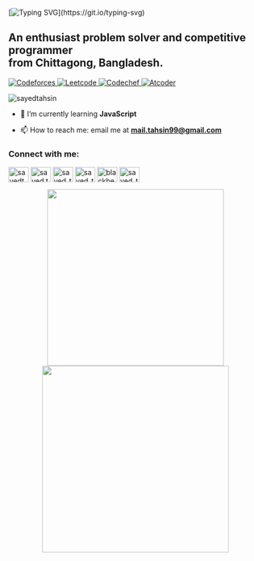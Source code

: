 [![Typing SVG](https://readme-typing-svg.herokuapp.com?font=consolas&color=%234DF79A&height=30&lines=HI+there%2C+I'm+Sayed_Tahsinoor_Rahman!)](https://git.io/typing-svg)
<h2 align="Left">An enthusiast problem solver and competitive programmer <br> from Chittagong, Bangladesh.</h2>

<a href="https://codeforces.com/profile/Blackbeard99">
    <img alt="Codeforces" src="https://raw.githubusercontent.com/Blackbeard99/cf-stats/main/output/max_rating.svg"/>
</a>
<a href="https://leetcode.com/Sayed_Tahsin/">
    <img alt="Leetcode" src="https://cp-logo.vercel.app/leetcode/Sayed_Tahsin"/>
</a>
<a href="https://www.codechef.com/users/sayed_tahsin">
    <img alt="Codechef" src="https://cp-logo.vercel.app/codechef/sayed_tahsin"/>
</a>
<a href="https://atcoder.jp/users/Blackbeard">
    <img alt="Atcoder" src="https://cp-logo.vercel.app/atcoder/Blackbeard"/>
</a>
<p align="left"> <img src="https://komarev.com/ghpvc/?username=sayedtahsin&label=Profile%20views&color=0e75b6&style=plastic" alt="sayedtahsin" /> </p>


- 🌱 I’m currently learning **JavaScript**

- 📫 How to reach me: email me at **mail.tahsin99@gmail.com**


<h3 align="left">Connect with me:</h3>
<p align="left">
<a href="https://linkedin.com/in/sayedtahsin" target="blank"><img align="center" src="https://raw.githubusercontent.com/rahuldkjain/github-profile-readme-generator/master/src/images/icons/Social/linked-in-alt.svg" alt="sayedtahsin" height="30" width="40" /></a>
<a href="https://fb.com/sayed.tahsin.7146" target="blank"><img align="center" src="https://raw.githubusercontent.com/rahuldkjain/github-profile-readme-generator/master/src/images/icons/Social/facebook.svg" alt="sayed.tahsin.7146" height="30" width="40" /></a>
<a href="https://instagram.com/sayed_tahsin_" target="blank"><img align="center" src="https://raw.githubusercontent.com/rahuldkjain/github-profile-readme-generator/master/src/images/icons/Social/instagram.svg" alt="sayed_tahsin_" height="30" width="40" /></a>
<a href="https://www.codechef.com/users/sayed_tahsin" target="blank"><img align="center" src="https://cdn.jsdelivr.net/npm/simple-icons@3.1.0/icons/codechef.svg" alt="sayed_tahsin" height="30" width="40" /></a>
<a href="https://codeforces.com/profile/blackbeard99" target="blank"><img align="center" src="https://raw.githubusercontent.com/rahuldkjain/github-profile-readme-generator/master/src/images/icons/Social/codeforces.svg" alt="blackbeard99" height="30" width="40" /></a>
<a href="https://www.leetcode.com/sayed_tahsin" target="blank"><img align="center" src="https://raw.githubusercontent.com/rahuldkjain/github-profile-readme-generator/master/src/images/icons/Social/leet-code.svg" alt="sayed_tahsin" height="30" width="40" /></a>
</p>
<p align = "center">
  <img src = "https://github-readme-stats.vercel.app/api?username=SayedTahsin&show_icons=true&theme=bear" width = 350>
  <img src = "https://streak-stats.demolab.com?user=SayedTahsin&theme=dark" width = 370>

</p>

